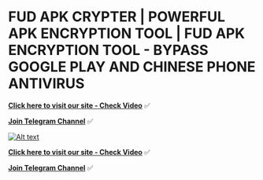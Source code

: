 # FUD APK CRYPTER | POWERFUL APK ENCRYPTION TOOL | FUD APK ENCRYPTION TOOL - BYPASS GOOGLE PLAY AND CHINESE PHONE ANTIVIRUS

**[Click here to visit our site - Check Video](https://venomsoftware.net/product/fud-apk-crypter/)** ✅ 

**[Join Telegram Channel](https://t.me/+HzAaarZkrPZhYzY0)** ✅ 


[![Alt text](https://venom.software/wp-content/uploads/2023/02/apkscan.png)](https://venom.software/product/fud-apk-crypter/)



**[Click here to visit our site - Check Video](https://venomsoftware.net/product/fud-apk-crypter/)** ✅ 

**[Join Telegram Channel](https://t.me/+HzAaarZkrPZhYzY0)** ✅ 
